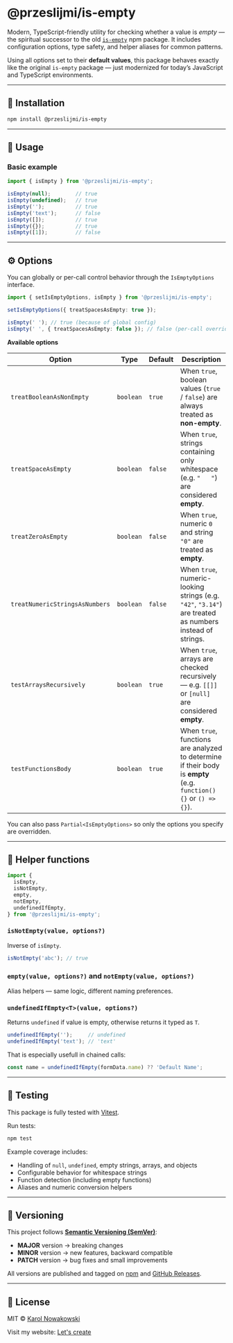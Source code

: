 
# @przeslijmi/is-empty

Modern, TypeScript-friendly utility for checking whether a value is *empty* — the spiritual successor to the old [`is-empty`](https://www.npmjs.com/package/is-empty) npm package.
It includes configuration options, type safety, and helper aliases for common patterns.

Using all options set to their **default values**, this package behaves exactly like the original `is-empty` package — just modernized for today’s JavaScript and TypeScript environments.

---

## 🚀 Installation

```bash
npm install @przeslijmi/is-empty
```

---

## 🧩 Usage

### Basic example

```ts
import { isEmpty } from '@przeslijmi/is-empty';

isEmpty(null);        // true
isEmpty(undefined);   // true
isEmpty('');          // true
isEmpty('text');      // false
isEmpty([]);          // true
isEmpty({});          // true
isEmpty([1]);         // false
```

---

## ⚙️ Options

You can globally or per-call control behavior through the `IsEmptyOptions` interface.

```ts
import { setIsEmptyOptions, isEmpty } from '@przeslijmi/is-empty';

setIsEmptyOptions({ treatSpacesAsEmpty: true });

isEmpty(' '); // true (because of global config)
isEmpty(' ', { treatSpacesAsEmpty: false }); // false (per-call override)
```

**Available options**

| Option                         | Type      | Default | Description |
|--------------------------------|-----------|---------|-------------|
| `treatBooleanAsNonEmpty`       | `boolean` | `true`  | When `true`, boolean values (`true` / `false`) are always treated as **non-empty**.                               |
| `treatSpaceAsEmpty`            | `boolean` | `false` | When `true`, strings containing only whitespace (e.g. `"   "`) are considered **empty**.                          |
| `treatZeroAsEmpty`             | `boolean` | `false` | When `true`, numeric `0` and string `"0"` are treated as **empty**.                                               |
| `treatNumericStringsAsNumbers` | `boolean` | `false` | When `true`, numeric-looking strings (e.g. `"42"`, `"3.14"`) are treated as numbers instead of strings.           |
| `testArraysRecursively`        | `boolean` | `true`  | When `true`, arrays are checked recursively — e.g. `[[]]` or `[null]` are considered **empty**.                   |
| `testFunctionsBody`            | `boolean` | `true`  | When `true`, functions are analyzed to determine if their body is **empty** (e.g. `function() {}` or `() => {}`). |

You can also pass `Partial<IsEmptyOptions>` so only the options you specify are overridden.

---

## 🧠 Helper functions

```ts
import {
  isEmpty,
  isNotEmpty,
  empty,
  notEmpty,
  undefinedIfEmpty,
} from '@przeslijmi/is-empty';
```

### `isNotEmpty(value, options?)`

Inverse of `isEmpty`.

```ts
isNotEmpty('abc'); // true
```

### `empty(value, options?)` and `notEmpty(value, options?)`

Alias helpers — same logic, different naming preferences.

### `undefinedIfEmpty<T>(value, options?)`

Returns `undefined` if value is empty, otherwise returns it typed as `T`.

```ts
undefinedIfEmpty('');     // undefined
undefinedIfEmpty('text'); // 'text'
```

That is especially usefull in chained calls:
```ts
const name = undefinedIfEmpty(formData.name) ?? 'Default Name';
```

---

## 🧪 Testing

This package is fully tested with [Vitest](https://vitest.dev/).

Run tests:

```bash
npm test
```

Example coverage includes:

* Handling of `null`, `undefined`, empty strings, arrays, and objects
* Configurable behavior for whitespace strings
* Function detection (including empty functions)
* Aliases and numeric conversion helpers

---

## 🧾 Versioning

This project follows **[Semantic Versioning (SemVer)](https://semver.org/)**:

- **MAJOR** version → breaking changes
- **MINOR** version → new features, backward compatible
- **PATCH** version → bug fixes and small improvements

All versions are published and tagged on [npm](https://www.npmjs.com/package/@przeslijmi/is-empty) and [GitHub Releases](https://github.com/przeslijmi/is-empty/releases).

---

## 📜 License

MIT © [Karol Nowakowski](https://github.com/przeslijmi)

Visit my website: [Let's create](https://lets-create.click)
